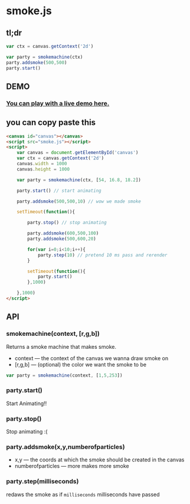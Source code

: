 smoke.js
========
## tl;dr
```javascript
var ctx = canvas.getContext('2d')

var party = smokemachine(ctx)
party.addsmoke(500,500)
party.start()
```

## DEMO

### [You can play with a live demo here.](http://omrelli.ug/smoke.js/)

## you can copy paste this
```html
<canvas id="canvas"></canvas>
<script src="smoke.js"></script>
<script>
	var canvas = document.getElementById('canvas')
	var ctx = canvas.getContext('2d')
	canvas.width = 1000
	canvas.height = 1000

	var party = smokemachine(ctx, [54, 16.8, 18.2])

	party.start() // start animating

	party.addsmoke(500,500,10) // wow we made smoke

	setTimeout(function(){

		party.stop() // stop animating

		party.addsmoke(600,500,100)
		party.addsmoke(500,600,20)

		for(var i=0;i<10;i++){
			party.step(10) // pretend 10 ms pass and rerender
		}

		setTimeout(function(){
			party.start()
		},1000)

	},1000)
</script>
```
## API


### smokemachine(context, [r,g,b])
Returns a smoke machine that makes smoke.

* context — the context of the canvas we wanna draw smoke on
* [r,g,b] — (optional) the color we want the smoke to be

```javascript
var party = smokemachine(context, [1,5,253])
```

### party.start()

Start Animating!!


### party.stop()

Stop animating :(

### party.addsmoke(x,y,numberofparticles)

* x,y — the coords at which the smoke should be created in the canvas
* numberofparticles — more makes more smoke

### party.step(milliseconds)
redaws the smoke as if `milliseconds` milliseconds have passed
